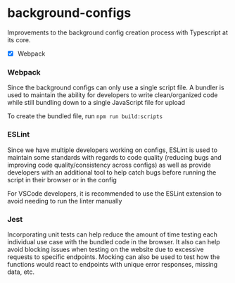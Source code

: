 # background-configs
 
Improvements to the background config creation process with Typescript at its core.

- [x] Webpack

### Webpack

Since the background configs can only use a single script file. A bundler is used to maintain the ability for developers to write clean/organized code while still bundling down to a single JavaScript file for upload

To create the bundled file, run `npm run build:scripts`

### ESLint

Since we have multiple developers working on configs, ESLint is used to maintain some standards with regards to code quality (reducing bugs and improving code quality/consistency across configs) as well as provide developers with an additional tool to help catch bugs before running the script in their browser or in the config

For VSCode developers, it is recommended to use the ESLint extension to avoid needing to run the linter manually

### Jest

Incorporating unit tests can help reduce the amount of time testing each individual use case with the bundled code in the browser. It also can help avoid blocking issues when testing on the website due to excessive requests to specific endpoints. Mocking can also be used to test how the functions would react to endpoints with unique error responses, missing data, etc.